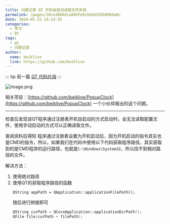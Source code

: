 ```yaml
---
title: 问题记录 QT 开机自启动读取文件失败
permalink: /pages/18ce380dd1a849fe8193eb15658960a0/
date: 2024-05-15 14:14:35
categories:
  - 学习
  - Qt
tags:
  - qt
  - 问题记录
author:
  name: beiklive
  link: https://github.com/beiklive
---
```


::: tip 前一篇
[QT 代码片段](03.QT%20代码片段.md)
:::


![image.png](https://files-1306865739.cos.ap-beijing.myqcloud.com/202405151415870.png)

相关项目：[https://github.com/beiklive/PopupClock](https://github.com/beiklive/PopupClock)
一个小伙伴报出的这个问题。
******
检查后发现该QT程序通过注册表开机自启动的方式启动时，会无法读取配置文件，使用手动启动的方式可以正确读取文件。

查阅资料后得知
程序通过注册表设置为开机启动后，因为开机启动的指令其实也是CMD的指令，所以，如果我们在代码中使用以下代码获取程序路径，其实获取到的是CMD程序的运行路径，也就是`C:\Windows\System32`，所以找不到相对路径的文件。

解决方法：
1. 使用绝对路径
2. 使用QT的获取程序路径的函数
    ```
    QString appPath = QApplication::applicationFilePath();  
    ```
    随后进行拼接即可
    ```C++
    QString curPath = QCoreApplication::applicationDirPath();
    QFile file(curPath + filePath);
    ```
